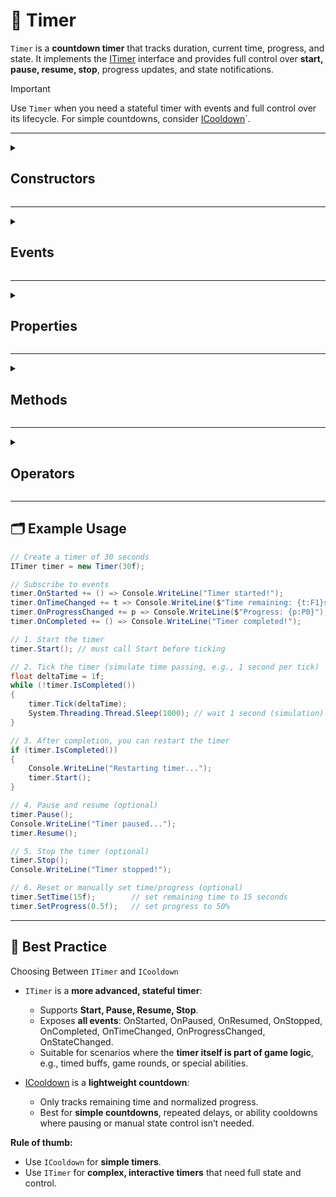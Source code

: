 # 🧩 Timer

`Timer` is a **countdown timer** that tracks duration, current time, progress, and state. It implements the [ITimer](ITimer.md) interface and provides full control over **start, pause, resume, stop**, progress updates, and state notifications.

> [!IMPORTANT]  
> Use `Timer` when you need a stateful timer with events and full control over its lifecycle. For simple countdowns, consider [ICooldown](ICooldown.md)`.

---

<details>
  <summary>
    <h2>Constructors</h2>
  </summary>

### `Timer()`
```csharp
public Timer();
```
- **Description:** Initializes a new instance of the `Timer` class with default values.
- **Remarks:** Duration defaults to `0` and state is `IDLE`. The timer must be started with `Start()`.

### `Timer(float duration)`
```csharp
public Timer(float duration);
```
- **Description:** Initializes a new instance of the `Timer` class with a specified duration.
- **Parameters:** `duration` — total duration of the timer in seconds.
- **Remarks:** The timer is in `IDLE` state after construction and must be started with `Start()`.

</details>

---

<details>
  <summary>
    <h2>Events</h2>
  </summary>

#### `event Action OnStarted`
```csharp
public event Action OnStarted;
```
- **Description:** Invoked when the timer starts.
- **Remarks:** Triggered whenever `Start()` is called.
- **Parameters:** None.

#### `event Action OnStopped`
```csharp
public event Action OnStopped;
```
- **Description:** Invoked when the timer is stopped.
- **Remarks:** Triggered whenever `Stop()` is called. The current time is reset.
- **Parameters:** None.

#### `event Action OnPaused`
```csharp
public event Action OnPaused;
```
- **Description:** Raised when the timer is paused.
- **Remarks:** Triggered whenever `Pause()` is called. The timer stops progressing until `Resume()` is invoked.
- **Parameters:** None.

#### `event Action OnResumed`
```csharp
public event Action OnResumed;
```
- **Description:** Raised when the timer resumes from a paused state.
- **Remarks:** Triggered whenever `Resume()` is called. The timer continues counting from its paused time.
- **Parameters:** None.

#### `event Action OnCompleted`
```csharp
public event Action OnCompleted;
```
- **Description:** Invoked when the timer reaches its duration.
- **Remarks:** Triggered once per completion. Can be used for game logic or notifications.
- **Parameters:** None.

#### `event Action<float> OnTimeChanged`
```csharp
public event Action<float> OnTimeChanged;
```
- **Description:** Raised when the current time changes.
- **Parameters:**
    - `float` — current time in seconds.

#### `event Action<float> OnDurationChanged`
```csharp
public event Action<float> OnDurationChanged;
```
- **Description:** Raised when the total duration changes.
- **Parameters:**
    - `float` — new total duration in seconds.

#### `event Action<float> OnProgressChanged`
```csharp
public event Action<float> OnProgressChanged;
```
- **Description:** Raised when normalized progress changes (0–1).
- **Parameters:**
    - `float` — current progress (0–1).

#### `event Action<TimerState> OnStateChanged`
```csharp
public event Action<TimerState> OnStateChanged;
```
- **Description:** Raised when the timer’s internal state changes.
- **Parameter:** [TimerState](TimerState.md) — new state (Idle, Playing, Paused, Completed).

</details>

---

<details>
  <summary>
    <h2>Properties</h2>
  </summary>

### `TimerState CurrentState`
```csharp
public TimerState CurrentState { get; }
```
- **Description:** Gets the current state of the timer.
- **Remarks:** Read-only property reflecting the [timer state](TimerState.md): `IDLE`, `PLAYING`, `PAUSED`, or `COMPLETED`.

### `float Duration`
```csharp
public float Duration { get; set; }
```
- **Description:** Gets or sets the total duration of the timer in seconds.
- **Remarks:** Setting this property triggers `OnDurationChanged`.

### `float Time`
```csharp
public float Time { get; set; }
```
- **Description:** Gets or sets the current time of the timer in seconds.
- **Remarks:** Setting this property triggers `OnTimeChanged` and updates progress via `OnProgressChanged`.

### `float Progress`
```csharp
public float Progress { get; set; }
```
- **Description:** Gets or sets the normalized progress of the timer (0–1).
- **Remarks:** Setting this property updates the current time and triggers `OnTimeChanged` and `OnProgressChanged`.

</details>

---

<details>
  <summary>
    <h2>Methods</h2>
  </summary>

#### `void Start()`
```csharp
public void Start();
```
- **Description:** Starts the timer from its default start time.
- **Remarks:** Triggers `OnStarted` and sets state to `PLAYING`.

#### `void Start(float time)`
```csharp
public void Start(float time);
```
- **Description:** Starts the timer from a specific time.
- **Parameter:** `time` — starting time in seconds.
- **Remarks:** Triggers `OnStarted` and sets state to `PLAYING`.

#### `void Stop()`
```csharp
public void Stop();
```
- **Description:** Stops the timer and resets the current time.
- **Remarks:** Triggers `OnStopped` and sets state to `IDLE`.

#### `bool IsStarted()`
```csharp
public bool IsStarted();
```
- **Description:** Returns whether the timer is currently running.
- **Returns:** `true` if the timer is running (`PLAYING`); otherwise `false`.

#### `bool IsIdle()`
```csharp
public bool IsIdle();
```
- **Description:** Returns whether the timer has not started yet.
- **Returns:** `true` if the timer is `IDLE`; otherwise `false`.

#### `void Pause()`
```csharp
public void Pause();
```
- **Description:** Pauses the timer.
- **Remarks:** Triggers `OnPaused` and sets state to `PAUSED`.

#### `void Resume()`
```csharp
public void Resume();
```
- **Description:** Resumes the timer from paused state.
- **Remarks:** Triggers `OnResumed` and sets state to `PLAYING`.

#### `bool IsPaused()`
```csharp
public bool IsPaused();
```
- **Description:** Returns whether the timer is currently paused.
- **Returns:** `true` if the timer is `PAUSED`; otherwise `false`.

#### `bool IsCompleted()`
```csharp
public bool IsCompleted();
```
- **Description:** Returns whether the timer has finished counting down.
- **Returns:** `true` if `COMPLETED`; otherwise `false`.

#### `float GetTime()`
```csharp
public float GetTime();
```
- **Description:** Returns the current timer value in seconds.

#### `void SetTime(float time)`
```csharp
public void SetTime(float time);
```
- **Description:** Sets the current timer value (clamped to [0, Duration]).
- **Parameter:** `time` — new timer value in seconds.
- **Remarks:** Triggers `OnTimeChanged` and `OnProgressChanged`.

#### `float GetDuration()`
```csharp
public float GetDuration();
```
- **Description:** Returns the total duration of the timer.

#### `void SetDuration(float duration)`
```csharp
public void SetDuration(float duration);
```
- **Description:** Sets a new total duration.
- **Parameters:** `duration` — new duration in seconds.
- **Remarks:** Triggers `OnDurationChanged` and `OnProgressChanged`.

#### `float GetProgress()`
```csharp
public float GetProgress();
```
- **Description:** Returns normalized progress (0–1).

#### `void SetProgress(float progress)`
```csharp
public void SetProgress(float progress);
```
- **Description:** Sets the normalized progress and updates current time.
- **Parameter:** `progress` — value between 0 and 1.
- **Remarks:** Triggers `OnTimeChanged` and `OnProgressChanged.

#### `TimerState GetState()`
```csharp
public TimerState GetState();
```
- **Description:** Returns the current state of the timer (`IDLE`, `PLAYING`, `PAUSED`, `COMPLETED`).

#### `void Tick(float deltaTime)`
```csharp
public void Tick(float deltaTime);
```
- **Description:** Advances the timer by a specified time increment.
- **Parameter:** `deltaTime` — time in seconds.
- **Remarks:** Triggers `OnTimeChanged`, `OnProgressChanged`, and `OnCompleted` as appropriate.
</details>

---

<details>
  <summary>
    <h2>Operators</h2>
  </summary>

### `implicit operator Timer(float duration)`
```csharp
public static implicit operator Timer(float duration);
```
- **Description:** Implicitly converts a `float` value to a `Timer` instance.
- **Parameters:** `duration` — The duration in seconds for the new `Timer`.
- **Returns:** A new `Timer` initialized with the specified duration.
- **Example:**  
  
  ```csharp
  Timer timer = 5f; // creates a Timer with duration = 5 seconds
  ```

### `implicit operator Timer(int duration)`
```csharp
public static implicit operator Timer(int duration);
```
- **Description:** Implicitly converts an `int` value to a `Timer` instance.
- **Parameters:** `duration` — The duration in seconds for the new `Timer`.
- **Returns:** A new `Timer` initialized with the specified duration.
- **Example:**  
  
  ```csharp
  Timer timer = 3; // creates a Timer with duration = 3 seconds
  ```

</details>

---

## 🗂 Example Usage
```csharp
// Create a timer of 30 seconds
ITimer timer = new Timer(30f);

// Subscribe to events
timer.OnStarted += () => Console.WriteLine("Timer started!");
timer.OnTimeChanged += t => Console.WriteLine($"Time remaining: {t:F1}s");
timer.OnProgressChanged += p => Console.WriteLine($"Progress: {p:P0}");
timer.OnCompleted += () => Console.WriteLine("Timer completed!");

// 1. Start the timer
timer.Start(); // must call Start before ticking

// 2. Tick the timer (simulate time passing, e.g., 1 second per tick)
float deltaTime = 1f;
while (!timer.IsCompleted())
{
    timer.Tick(deltaTime);
    System.Threading.Thread.Sleep(1000); // wait 1 second (simulation)
}

// 3. After completion, you can restart the timer
if (timer.IsCompleted())
{
    Console.WriteLine("Restarting timer...");
    timer.Start();
}

// 4. Pause and resume (optional)
timer.Pause();
Console.WriteLine("Timer paused...");
timer.Resume();

// 5. Stop the timer (optional)
timer.Stop();
Console.WriteLine("Timer stopped!");

// 6. Reset or manually set time/progress (optional)
timer.SetTime(15f);        // set remaining time to 15 seconds
timer.SetProgress(0.5f);   // set progress to 50%
```
---

## 📌 Best Practice
Choosing Between `ITimer` and `ICooldown`

- `ITimer` is a **more advanced, stateful timer**:
    - Supports **Start, Pause, Resume, Stop**.
    - Exposes **all events**: OnStarted, OnPaused, OnResumed, OnStopped, OnCompleted, OnTimeChanged, OnProgressChanged, OnStateChanged.
    - Suitable for scenarios where the **timer itself is part of game logic**, e.g., timed buffs, game rounds, or special abilities.

- [ICooldown](ICooldown.md) is a **lightweight countdown**:
    - Only tracks remaining time and normalized progress.
    - Best for **simple countdowns**, repeated delays, or ability cooldowns where pausing or manual state control isn’t needed.

**Rule of thumb:**
- Use `ICooldown` for **simple timers**.
- Use `ITimer` for **complex, interactive timers** that need full state and control.
